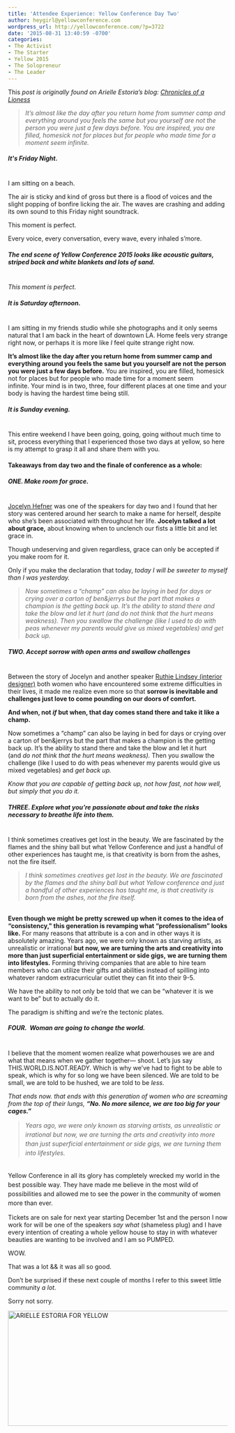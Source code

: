 ```yaml
---
title: 'Attendee Experience: Yellow Conference Day Two'
author: heygirl@yellowconference.com
wordpress_url: http://yellowconference.com/?p=3722
date: '2015-08-31 13:40:59 -0700'
categories:
- The Activist
- The Starter
- Yellow 2015
- The Solopreneur
- The Leader
---
```

<p>This<i> post is originally found on&nbsp;Arielle Estoria&rsquo;s blog: <a href="http://chroniclesofalioness.com/" target="_blank">Chronicles of a Lioness</a></i></p>
<blockquote><p><em>It&rsquo;s almost like the day after you return home from summer camp and everything around you feels the same but you yourself are not the person you were just a few days before. You are inspired, you are filled, homesick not for places but for people who made time for a moment seem infinite.</em></blockquote></p>
<h5>It's Friday Night.</h5><br />
I am sitting on a beach.</p>
<p>The air is sticky and kind of gross but there is a flood of voices and the slight popping of bonfire licking the air.&nbsp;The waves are crashing and adding its own sound to this Friday night soundtrack.</p>
<p>This moment is perfect.</p>
<p>Every voice, every conversation, every wave, every inhaled s&rsquo;more.</p>
<h5>The end scene of Yellow Conference 2015 looks like acoustic guitars, striped back and white blankets and lots of sand.</h5><br />
<em>This moment is perfect.</em></p>
<h5><b>It is Saturday afternoon.&nbsp;</b></h5><br />
I am sitting in my friends studio while she photographs and it only seems natural that I am back in the heart of downtown LA. Home feels very strange right now, or perhaps it is more like&nbsp;<i>I </i>feel quite strange right now.</p>
<p><strong>It&rsquo;s almost like the day after you return home from summer camp and everything around you feels the same but you yourself are not the person you were just a few days before.</strong> You are inspired, you are filled, homesick not for places but for people who made time for a moment seem infinite.&nbsp;Your mind is in two, three, four different places at one time and your body is having the hardest time being still.</p>
<h5><b>It is Sunday evening.&nbsp;</b></h5><br />
This entire weekend I have been going, going, going without much time to sit, process everything that I experienced those two days at yellow, so here is my attempt to grasp it all and share them with you.</p>
<h4>Takeaways from day two and the finale of conference as a whole:</h4></p>
<h5><b>ONE. Make room for grace.&nbsp;</b></h5><br />
<a href="http://www.theinnerinterior.com/" target="_blank">Jocelyn Hefner</a> was one of the speakers for day two and I found that her story was centered around her search to make a name for herself, despite who she&rsquo;s been associated with throughout her life. <strong>Jocelyn talked a lot about grace,</strong> about knowing when to unclench our fists a little bit and let grace in.</p>
<p>Though undeserving and given regardless, grace can only be accepted&nbsp;if you make room for it.</p>
<p>Only if you make the declaration that today, <em>today I will be sweeter to myself than I was yesterday.</em></p>
<blockquote><p><em>Now sometimes a &ldquo;champ&rdquo; can also be laying in bed for days or crying over a carton of ben&amp;jerrys but the part that makes a champion is the getting back up. It&rsquo;s the ability to stand there and take the blow and let it hurt (and&nbsp;do not think that the hurt means weakness). Then you&nbsp;swallow the challenge (like I used to do with peas whenever my parents would give us mixed vegetables) and get back up.</em></blockquote></p>
<h5>TWO. Accept sorrow with open arms and swallow challenges</h5><br />
Between the story of Jocelyn and another speaker <a href="http://www.ruthielindsey.com/" target="_blank">Ruthie Lindsey (interior designer)</a> both women who have encountered some extreme difficulties in their lives, it made me realize even more so that <strong>sorrow is inevitable and challenges just love to come pounding on our doors of comfort.</strong></p>
<p><strong>And when, not <i>if </i>but when, that day comes stand there and take it like a champ.</strong></p>
<p>Now sometimes a &ldquo;champ&rdquo; can also be laying in bed for days or crying over a carton of ben&amp;jerrys but the part that makes a champion is the getting back up. It&rsquo;s the ability to stand there and take the blow and let it hurt (and&nbsp;<i>do not think that the hurt means weakness). </i>Then you<i>&nbsp;s</i>wallow the challenge (like I used to do with peas whenever my parents would give us mixed vegetables) and <em>get back up.</em></p>
<p><em>Know that you are capable of getting back up, not how fast, not how well, but simply that you do it.</em></p>
<h5><b>THREE. Explore what you&rsquo;re passionate about and take the risks necessary to breathe life into them.&nbsp;</b></h5><br />
I think sometimes creatives get lost in the beauty. We are fascinated by the flames and the shiny ball but what Yellow Conference and just a handful of other experiences has taught me, is that creativity is born from the ashes, not the fire itself.</p>
<blockquote><p><em>I think sometimes creatives get lost in the beauty. We are fascinated by the flames and the shiny ball but what Yellow conference and just a handful of other experiences has taught me, is that creativity is born from the ashes, not the fire itself.</em></blockquote><br />
<strong>Even though we might be pretty screwed up when it comes to the idea of &ldquo;consistency," this generation is revamping what &ldquo;professionalism&rdquo; looks like.</strong> For many reasons that attribute is a con&nbsp;and in other ways it is absolutely amazing. Years ago, we were only known as starving artists, as unrealistic or irrational <strong>but now, we are turning the arts and creativity into more than just superficial entertainment or side gigs,</strong> <strong>we are turning them into lifestyles.</strong> Forming thriving companies that are able to hire team members who can utilize their gifts and abilities instead of spilling into whatever random extracurricular outlet they can fit into their 9-5.</p>
<p>We have the ability to not only be told that we can be &ldquo;whatever it is we want to be&rdquo; but to actually do it.</p>
<p>The paradigm is shifting and we&rsquo;re the tectonic plates.</p>
<h5><b>FOUR.&nbsp; Woman are going to change the world.</b></h5><br />
I believe that the moment women realize what powerhouses we are and what that means when we gather together&mdash; shoot. Let&rsquo;s jus say THIS.WORLD.IS.NOT.READY. Which is&nbsp;why we&rsquo;ve had to fight to be able to speak, which is why for so long we have been silenced. We are told to be small, we are told to be hushed, we are told to be <i>less.&nbsp;</i></p>
<p><i>That ends now. that ends with this generation of women who are screaming from the top of their lungs, </i><em><strong>&ldquo;No. No more silence, we are too big for your cages.&rdquo;</strong></em></p>
<blockquote><p><em><span style="line-height: 1.5;">Years ago, we were only known as starving artists, as unrealistic or irrational but now, we are turning the arts and creativity into more than just superficial entertainment or side gigs, we are turning them into lifestyles.</span></em></blockquote><br />
<span style="line-height: 1.5;">Yellow Conference in all its glory has completely wrecked my world in the best possible way. They have made me believe in the most wild of possibilities and allowed me to see the power in the community of women more than ever.</span></p>
<p>Tickets are on sale for next year starting December 1st and the person I now work for will be one of the speakers <i>say what&nbsp;</i>(shameless plug) and I have every intention of creating a whole yellow house to stay in with whatever beauties are wanting to be involved and I am so PUMPED.</p>
<p>WOW.</p>
<p>That was a lot &amp;&amp; it was all so good.</p>
<p>Don&rsquo;t be surprised if these next couple of months I refer to this sweet little community <i>a lot.</i></p>
<p>Sorry not sorry.</p>
<p><a href="http://chroniclesofalioness.com/2015/08/31/and-scene-final-reflection-of-my-yellow-conference-experience/" target="_blank"><img class="aligncenter size-full wp-image-3706" src="http://yellowconference.com/wp-content/uploads/2015/08/ARIELLEESTORIA.jpg" alt="ARIELLE ESTORIA FOR YELLOW" width="700" height="264" /></a></p>
